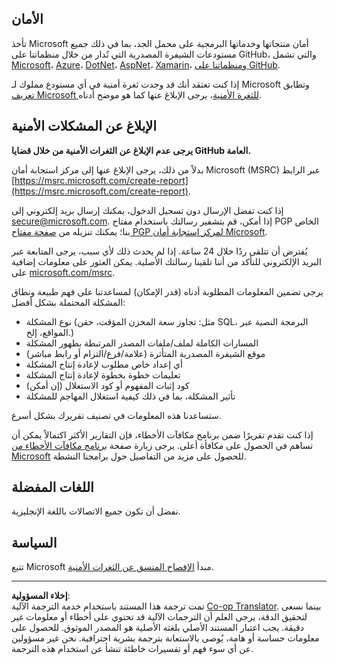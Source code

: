 <!--
CO_OP_TRANSLATOR_METADATA:
{
  "original_hash": "5e1b8da31aae9cca3d53ad243fa3365a",
  "translation_date": "2025-08-29T12:49:47+00:00",
  "source_file": "SECURITY.md",
  "language_code": "ar"
}
-->
## الأمان

تأخذ Microsoft أمان منتجاتها وخدماتها البرمجية على محمل الجد، بما في ذلك جميع مستودعات الشيفرة المصدرية التي تُدار من خلال منظماتنا على GitHub، والتي تشمل [Microsoft](https://github.com/Microsoft)، [Azure](https://github.com/Azure)، [DotNet](https://github.com/dotnet)، [AspNet](https://github.com/aspnet)، [Xamarin](https://github.com/xamarin)، و[منظماتنا على GitHub](https://opensource.microsoft.com/).

إذا كنت تعتقد أنك قد وجدت ثغرة أمنية في أي مستودع مملوك لـ Microsoft وتطابق [تعريف Microsoft للثغرة الأمنية](https://docs.microsoft.com/previous-versions/tn-archive/cc751383(v=technet.10)?WT.mc_id=academic-77952-leestott)، يرجى الإبلاغ عنها كما هو موضح أدناه.

## الإبلاغ عن المشكلات الأمنية

**يرجى عدم الإبلاغ عن الثغرات الأمنية من خلال قضايا GitHub العامة.**

بدلاً من ذلك، يرجى الإبلاغ عنها إلى مركز استجابة أمان Microsoft (MSRC) عبر الرابط [https://msrc.microsoft.com/create-report](https://msrc.microsoft.com/create-report).

إذا كنت تفضل الإرسال دون تسجيل الدخول، يمكنك إرسال بريد إلكتروني إلى [secure@microsoft.com](mailto:secure@microsoft.com). إذا أمكن، قم بتشفير رسالتك باستخدام مفتاح PGP الخاص بنا؛ يمكنك تنزيله من [صفحة مفتاح PGP لمركز استجابة أمان Microsoft](https://www.microsoft.com/en-us/msrc/pgp-key-msrc).

يُفترض أن تتلقى ردًا خلال 24 ساعة. إذا لم يحدث ذلك لأي سبب، يرجى المتابعة عبر البريد الإلكتروني للتأكد من أننا تلقينا رسالتك الأصلية. يمكن العثور على معلومات إضافية على [microsoft.com/msrc](https://www.microsoft.com/msrc).

يرجى تضمين المعلومات المطلوبة أدناه (قدر الإمكان) لمساعدتنا على فهم طبيعة ونطاق المشكلة المحتملة بشكل أفضل:

  * نوع المشكلة (مثل: تجاوز سعة المخزن المؤقت، حقن SQL، البرمجة النصية عبر المواقع، إلخ.)
  * المسارات الكاملة لملف/ملفات المصدر المرتبطة بظهور المشكلة
  * موقع الشيفرة المصدرية المتأثرة (علامة/فرع/التزام أو رابط مباشر)
  * أي إعداد خاص مطلوب لإعادة إنتاج المشكلة
  * تعليمات خطوة بخطوة لإعادة إنتاج المشكلة
  * كود إثبات المفهوم أو كود الاستغلال (إن أمكن)
  * تأثير المشكلة، بما في ذلك كيفية استغلال المهاجم للمشكلة

ستساعدنا هذه المعلومات في تصنيف تقريرك بشكل أسرع.

إذا كنت تقدم تقريرًا ضمن برنامج مكافآت الأخطاء، فإن التقارير الأكثر اكتمالاً يمكن أن تساهم في الحصول على مكافأة أعلى. يرجى زيارة صفحة [برنامج مكافآت الأخطاء من Microsoft](https://microsoft.com/msrc/bounty) للحصول على مزيد من التفاصيل حول برامجنا النشطة.

## اللغات المفضلة

نفضل أن تكون جميع الاتصالات باللغة الإنجليزية.

## السياسة

تتبع Microsoft مبدأ [الإفصاح المنسق عن الثغرات الأمنية](https://www.microsoft.com/en-us/msrc/cvd).

---

**إخلاء المسؤولية**:  
تمت ترجمة هذا المستند باستخدام خدمة الترجمة الآلية [Co-op Translator](https://github.com/Azure/co-op-translator). بينما نسعى لتحقيق الدقة، يرجى العلم أن الترجمات الآلية قد تحتوي على أخطاء أو معلومات غير دقيقة. يجب اعتبار المستند الأصلي بلغته الأصلية هو المصدر الموثوق. للحصول على معلومات حساسة أو هامة، يُوصى بالاستعانة بترجمة بشرية احترافية. نحن غير مسؤولين عن أي سوء فهم أو تفسيرات خاطئة تنشأ عن استخدام هذه الترجمة.